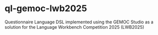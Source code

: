 # ql-gemoc-lwb2025
Questionnaire Language DSL implemented using the GEMOC Studio as a solution for the Language Workbench Competition 2025 (LWB2025)
